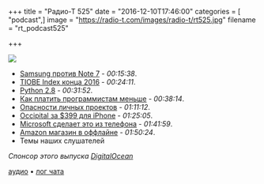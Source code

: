 +++
title = "Радио-Т 525"
date = "2016-12-10T17:46:00"
categories = [ "podcast",]
image = "https://radio-t.com/images/radio-t/rt525.jpg"
filename = "rt_podcast525"

+++

![](https://radio-t.com/images/radio-t/rt525.jpg)

- [Samsung против Note 7](http://www.theverge.com/circuitbreaker/2016/12/9/13897794/samsung-galaxy-note-7-update-shut-down-inoperable) - *00:15:38*.
- [TIOBE Index конца 2016](http://www.tiobe.com/tiobe-index/) - *00:24:11*.
- [Python 2.8](https://www.naftaliharris.com/blog/why-making-python-2.8/) - *00:31:52*.
- [Как платить программистам меньше](https://habrahabr.ru/post/317164/) - *00:38:14*.
- [Опасности личных проектов](https://www.joelonsoftware.com/2016/12/09/developers-side-projects/) - *01:11:12*.
- [Occipital за $399 для iPhone](https://techcrunch.com/2016/12/09/occipital-shows-off-a-399-mixed-reality-headset-for-iphone/) - *01:25:05*.
- [Microsoft сделает это из телефона](http://www.theverge.com/2016/12/8/13881930/microsoft-turn-a-phone-into-a-pc-arm-continuum) - *01:41:59*.
- [Amazon магазин в оффлайне](http://mashable.com/2016/12/05/amazon-go-shopping/) - *01:50:24*.
- Темы наших слушателей

_Спонсор этого выпуска [DigitalOcean](https://www.digitalocean.com)_

[аудио](http://cdn.radio-t.com/rt_podcast525.mp3) • [лог чата](http://chat.radio-t.com/logs/radio-t-525.html)
<audio src="http://cdn.radio-t.com/rt_podcast525.mp3" preload="none"></audio>